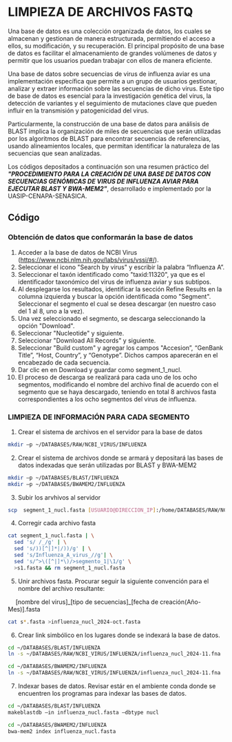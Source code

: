 # LIMPIEZA DE ARCHIVOS FASTQ

Una base de datos es una colección organizada de datos, los cuales se almacenan y gestionan de manera estructurada, permitiendo el acceso a ellos, su modificación, y su recuperación. El principal propósito de una base de datos es facilitar el almacenamiento de grandes volúmenes de datos y permitir que los usuarios puedan trabajar con ellos de manera eficiente. 

Una base de datos sobre secuencias de virus de influenza aviar es una implementación específica que permite a un grupo de usuarios gestionar, analizar y extraer información sobre las secuencias de dicho virus. Este tipo de base de datos es esencial para la investigación genética del virus, la detección de variantes y el seguimiento de mutaciones clave que pueden influir en la transmisión y patogenicidad del virus. 

Particularmente, la construcción de una base de datos para análisis de BLAST implica la organización de miles de secuencias que serán utilizadas por los algoritmos de BLAST para encontrar secuencias de referencias, usando alineamientos locales, que permitan identificar la naturaleza de las secuencias que sean analizadas. 

Los códigos depositados a continuación son una resumen práctico del ***"PROCEDIMIENTO PARA LA CREACIÓN DE UNA BASE DE DATOS CON SECUENCIAS GENÓMICAS DE VIRUS DE INFLUENZA AVIAR PARA EJECUTAR BLAST Y BWA-MEM2"***, desarrollado e implementado por la UASIP-CENAPA-SENASICA.

## Código
 
### Obtención de datos que conformarán la base de datos

1. Acceder a la base de datos de NCBI Virus (https://www.ncbi.nlm.nih.gov/labs/virus/vssi/#/). 
2. Seleccionar el icono "Search by virus" y escribir la palabra “Influenza A”. 
3. Seleccionar el taxón identificado como "taxid:11320", ya que es el identificador taxonómico del virus de influenza aviar y sus subtipos. 
4. Al desplegarse los resultados, identificar la sección Refine Results en la columna izquierda y buscar la opción identificada como "Segment". Seleccionar el segmento el cual se desea descargar (en nuestro caso del 1 al 8, uno a la vez).  
5. Una vez seleccionado el segmento, se descarga seleccionando la opción "Download".  
6. Seleccionar "Nucleotide" y siguiente.
7. Seleccionar "Download All Records" y siguiente.
8. Seleccionar "Build custom" y agregar los campos "Accesion”, “GenBank Title”, “Host, Country”, y “Genotype”. Dichos campos aparecerán en el encabezado de cada secuencia.
9. Dar clic en en Download y guardar como segment_1_nucl.
10. El proceso de descarga se realizará para cada uno de los ocho segmentos, modificando el nombre del archivo final de acuerdo con el segmento que se haya descargado, teniendo en total 8 archivos fasta correspondientes a los ocho segmentos del virus de influenza. 

### LIMPIEZA DE INFORMACIÓN PARA CADA SEGMENTO

1. Crear el sistema de archivos en el servidor para la base de datos
```bash
mkdir –p ~/DATABASES/RAW/NCBI_VIRUS/INFLUENZA 
```

2. Crear el sistema de archivos donde se armará y depositará las bases de datos indexadas que serán utilizadas por BLAST y BWA-MEM2 
```bash
mkdir –p ~/DATABASES/BLAST/INFLUENZA 
mkdir –p ~/DATABASES/BWAMEM2/INFLUENZA 
```

3. Subir los arvhivos al servidor
```bash
scp  segment_1_nucl.fasta [USUARIO@DIRECCION_IP]:/home/DATABASES/RAW/NCBI_VIRUS/INFLUENZA 
```

4. Corregir cada archivo fasta
```bash
cat segment_1_nucl.fasta | \
  sed 's/ /_/g' | \
  sed 's/))[^|]*|/))/g' | \
  sed 's/Influenza_A_virus_//g'| \
  sed 's/^>\([^|]*\)/>segmento_1|\1/g' \
  >s1.fasta && rm segment_1_nucl.fasta 
```

5. Unir archivos fasta. Procurar seguir la siguiente convención para el nombre del archivo resultante:

&emsp; [nombre del virus]\_[tipo de secuencias]_[fecha de creación(Año-Mes)].fasta

 ```bash
cat s*.fasta >influenza_nucl_2024-oct.fasta 
```

6. Crear link simbólico en los lugares donde se indexará la base de datos.
```bash
cd ~/DATABASES/BLAST/INFLUENZA 
ln -s ~/DATABASES/RAW/NCBI_VIRUS/INFLUENZA/influenza_nucl_2024-11.fna 

cd ~/DATABASES/BWAMEM2/INFLUENZA 
ln -s ~/DATABASES/RAW/NCBI_VIRUS/INFLUENZA/influenza_nucl_2024-11.fna 
```

7. Indexar bases de datos. Revisar estár en el ambiente conda donde se encuentren los programas para indexar las bases de datos.
```bash
cd ~/DATABASES/BLAST/INFLUENZA 
makeblastdb –in influenza_nucl.fasta –dbtype nucl

cd ~/DATABASES/BWAMEM2/INFLUENZA 
bwa-mem2 index influenza_nucl.fasta 
```

